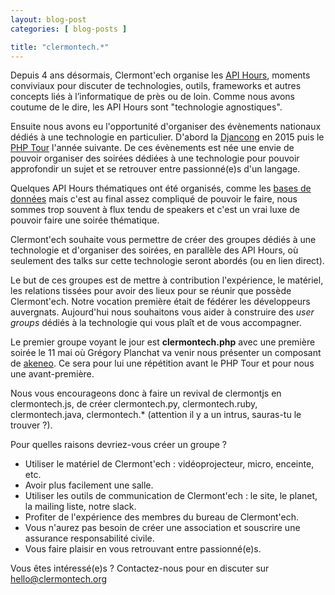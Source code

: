 ```yaml
---
layout: blog-post
categories: [ blog-posts ]

title: "clermontech.*"
---
```


Depuis 4 ans désormais, Clermont'ech organise les [API Hours](http://clermontech.org/api-hours/),
moments conviviaux pour discuter de technologies, outils,
frameworks et autres concepts liés à l’informatique de près ou de loin. Comme
nous avons coutume de le dire, les API Hours sont "technologie agnostiques".

Ensuite nous avons eu l'opportunité d'organiser des évènements nationaux dédiés
à une technologie en particulier. D'abord la [Djancong](http://clermontech.org/blog-posts/djangcong-2015-a-clermont-ferrand.html)
en 2015 puis le [PHP Tour](http://clermontech.org/blog-posts/phptour-clermont-fd-2016.html) l'année suivante.
De ces évènements est née une envie de pouvoir organiser des soirées dédiées à une
technologie pour pouvoir approfondir un sujet et se retrouver entre passionné(e)s d'un
langage.

Quelques API Hours thématiques ont été organisés, comme les [bases de données](http://clermontech.org/api-hours/api-hour-22.html)
mais c'est au final assez compliqué de pouvoir le faire, nous sommes trop souvent à
flux tendu de speakers et c'est un vrai luxe de pouvoir faire une soirée thématique.

Clermont'ech souhaite vous permettre de créer des groupes dédiés à une
technologie et d'organiser des soirées, en parallèle des API Hours, où seulement
des talks sur cette technologie seront abordés (ou en lien direct).

Le but de ces groupes est de mettre à contribution l'expérience, le matériel, les
relations tissées pour avoir des lieux pour se réunir que possède Clermont'ech.
Notre vocation première était de fédérer les développeurs auvergnats. Aujourd'hui
nous souhaitons vous aider à construire des *user groups* dédiés à la technologie
qui vous plaît et de vous accompagner.

Le premier groupe voyant le jour est **clermontech.php** avec une première soirée le
11 mai où Grégory Planchat va venir nous présenter un composant de [akeneo](https://www.akeneo.com/fr/).
Ce sera pour lui une répétition avant le PHP Tour et pour nous une avant-première.

Nous vous encourageons donc à faire un revival de clermontjs en clermontech.js, de créer clermontech.py, clermontech.ruby, clermontech.java, clermontech.* (attention il y a un intrus, sauras-tu le trouver ?).

Pour quelles raisons devriez-vous créer un groupe ?

- Utiliser le matériel de Clermont'ech : vidéoprojecteur, micro, enceinte, etc.
- Avoir plus facilement une salle.
- Utiliser les outils de communication de Clermont'ech : le site, le planet, la mailing liste, notre slack.
- Profiter de l'expérience des membres du bureau de Clermont'ech.
- Vous n'aurez pas besoin de créer une association et souscrire une assurance responsabilité civile.
- Vous faire plaisir en vous retrouvant entre passionné(e)s.

Vous êtes intéressé(e)s ? Contactez-nous pour en discuter sur [hello@clermontech.org](mailto:hello@clermontech.org)
